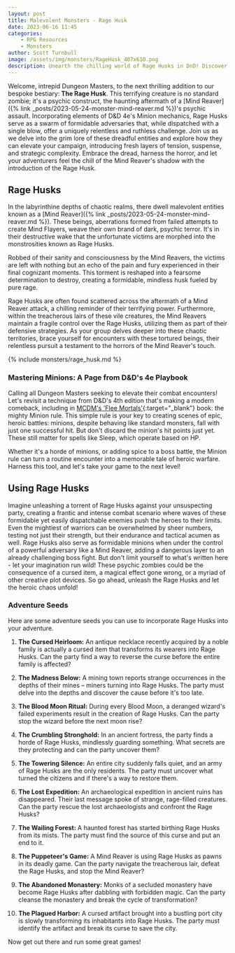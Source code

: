 ```yaml
---
layout: post
title: Malevolent Monsters - Rage Husk
date: 2023-06-16 11:45
categories:
    - RPG Resources
    - Monsters
author: Scott Turnbull
image: /assets/img/monsters/RageHusk_407x610.png
description: Unearth the chilling world of Rage Husks in DnD! Discover lore, encounter tactics, and adventure seeds for these psychic zombies of the Underdark.
---
```

Welcome, intrepid Dungeon Masters, to the next thrilling addition to our bespoke bestiary: **The Rage Husk**. This terrifying creature is no standard zombie; it's a psychic construct, the haunting aftermath of a [Mind Reaver]({% link _posts/2023-05-24-monster-mind-reaver.md %})'s psychic assault. Incorporating elements of D&D 4e's Minion mechanics, Rage Husks serve as a swarm of formidable adversaries that, while dispatched with a single blow, offer a uniquely relentless and ruthless challenge. Join us as we delve into the grim lore of these dreadful entities and explore how they can elevate your campaign, introducing fresh layers of tension, suspense, and strategic complexity. Embrace the dread, harness the horror, and let your adventurers feel the chill of the Mind Reaver's shadow with the introduction of the Rage Husk.

## Rage Husks
In the labyrinthine depths of chaotic realms, there dwell malevolent entities known as a [Mind Reaver]({% link _posts/2023-05-24-monster-mind-reaver.md %}). These beings, aberrations formed from failed attempts to create Mind Flayers, weave their own brand of dark, psychic terror. It's in their destructive wake that the unfortunate victims are morphed into the monstrosities known as Rage Husks. 

Robbed of their sanity and consciousness by the Mind Reavers, the victims are left with nothing but an echo of the pain and fury experienced in their final cognizant moments. This torment is reshaped into a fearsome determination to destroy, creating a formidable, mindless husk fueled by pure rage. 

Rage Husks are often found scattered across the aftermath of a Mind Reaver attack, a chilling reminder of their terrifying power. Furthermore, within the treacherous lairs of these vile creatures, the Mind Reavers maintain a fragile control over the Rage Husks, utilizing them as part of their defensive strategies. As your group delves deeper into these chaotic territories, brace yourself for encounters with these tortured beings, their relentless pursuit a testament to the horrors of the Mind Reaver's touch.

{% include monsters/rage_husk.md %}

### Mastering Minions: A Page from D&D's 4e Playbook 

Calling all Dungeon Masters seeking to elevate their combat encounters! Let's revisit a technique from D&D's 4th edition that's making a modern comeback, including in [MCDM's 'Flee Mortals'](https://shop.mcdmproductions.com/collections/flee-mortals-the-mcdm-monster-book){:target="_blank"} book: the mighty Minion rule. This simple rule is your key to creating scenes of epic, heroic battles: minions, despite behaving like standard monsters, fall with just one successful hit. But don't discard the minion's hit points just yet. These still matter for spells like Sleep, which operate based on HP.

Whether it's a horde of minions, or adding spice to a boss battle, the Minion rule can turn a routine encounter into a memorable tale of heroic warfare. Harness this tool, and let's take your game to the next level!

## Using Rage Husks
Imagine unleashing a torrent of Rage Husks against your unsuspecting party, creating a frantic and intense combat scenario where waves of these formidable yet easily dispatchable enemies push the heroes to their limits. Even the mightiest of warriors can be overwhelmed by sheer numbers, testing not just their strength, but their endurance and tactical acumen as well. Rage Husks also serve as formidable minions when under the control of a powerful adversary like a Mind Reaver, adding a dangerous layer to an already challenging boss fight. But don't limit yourself to what's written here - let your imagination run wild! These psychic zombies could be the consequence of a cursed item, a magical effect gone wrong, or a myriad of other creative plot devices. So go ahead, unleash the Rage Husks and let the heroic chaos unfold!

### Adventure Seeds
Here are some adventure seeds you can use to incorporate Rage Husks into your adventure.

1. **The Cursed Heirloom:** An antique necklace recently acquired by a noble family is actually a cursed item that transforms its wearers into Rage Husks. Can the party find a way to reverse the curse before the entire family is affected?

2. **The Madness Below:** A mining town reports strange occurrences in the depths of their mines – miners turning into Rage Husks. The party must delve into the depths and discover the cause before it's too late.

3. **The Blood Moon Ritual:** During every Blood Moon, a deranged wizard's failed experiments result in the creation of Rage Husks. Can the party stop the wizard before the next moon rise?

4. **The Crumbling Stronghold:** In an ancient fortress, the party finds a horde of Rage Husks, mindlessly guarding something. What secrets are they protecting and can the party uncover them?

5. **The Towering Silence:** An entire city suddenly falls quiet, and an army of Rage Husks are the only residents. The party must uncover what turned the citizens and if there's a way to restore them.

6. **The Lost Expedition:** An archaeological expedition in ancient ruins has disappeared. Their last message spoke of strange, rage-filled creatures. Can the party rescue the lost archaeologists and confront the Rage Husks?

7. **The Wailing Forest:** A haunted forest has started birthing Rage Husks from its mists. The party must find the source of this curse and put an end to it.

8. **The Puppeteer's Game:** A Mind Reaver is using Rage Husks as pawns in its deadly game. Can the party navigate the treacherous lair, defeat the Rage Husks, and stop the Mind Reaver?

9. **The Abandoned Monastery:** Monks of a secluded monastery have become Rage Husks after dabbling with forbidden magic. Can the party cleanse the monastery and break the cycle of transformation?

10. **The Plagued Harbor:** A cursed artifact brought into a bustling port city is slowly transforming its inhabitants into Rage Husks. The party must identify the artifact and break its curse to save the city.

Now get out there and run some great games!
